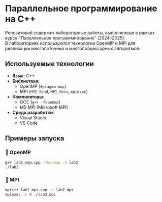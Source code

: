 # Параллельное программирование на C++

Репозиторий содержит лабораторные работы, выполненные в рамках курса "Параллельное программирование" (2024–2025).  
В лабораториях используются технологии OpenMP и MPI для реализации многопоточных и многопроцессорных алгоритмов.

## Используемые технологии

- **Язык**: C++
- **Библиотеки**:
  - OpenMP (`#pragma omp`)
  - MPI (`MPI_Send`, `MPI_Recv`, `mpiexec`)
- **Компиляторы**:
  - GCC (`g++ -fopenmp`)
  - MS MPI (Microsoft MPI)
- **Среда разработки**:
  - Visual Studio
  - VS Code

## Примеры запуска

### 🔹 OpenMP
```bash
g++ lab2_omp.cpp -fopenmp -o lab2
./lab2
```

### 🔹 MPI
```bash
mpic++ lab2_mpi.cpp -o lab2_mpi
mpiexec -n 4 ./lab2_mpi
```

